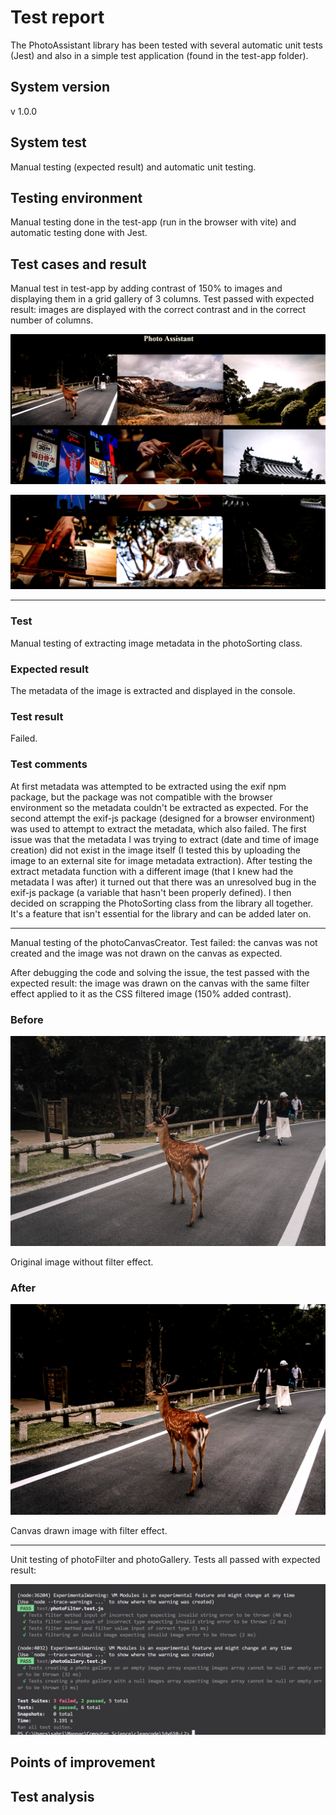 # Test report

The PhotoAssistant library has been tested with several automatic unit tests (Jest) and also in a simple test application (found in the test-app folder).

## System version

v 1.0.0

## System test

Manual testing (expected result) and automatic unit testing.

## Testing environment

Manual testing done in the test-app (run in the browser with vite) and automatic testing done with Jest.

## Test cases and result

Manual test in test-app by adding contrast of 150% to images and displaying them in a grid gallery of 3 columns. Test passed with expected result: images are displayed with the correct contrast and in the correct number of columns.

![Gallery display and contrast test](./test/test-images/gallery-contrast-test.png)

![Gallery display and contrast test](./test/test-images/gallery-contrast-test2.png)

--------------------------------------------

### Test

Manual testing of extracting image metadata in the photoSorting class.

### Expected result

The metadata of the image is extracted and displayed in the console.

### Test result

Failed.

### Test comments

At first metadata was attempted to be extracted using the exif npm package, but the package was not compatible with the browser environment so the metadata couldn't be extracted as expected. For the second attempt the exif-js package (designed for a browser environment) was used to attempt to extract the metadata, which also failed. The first issue was that the metadata I was trying to extract (date and time of image creation) did not exist in the image itself (I tested this by uploading the image to an external site for image metadata extraction). After testing the extract metadata function with a different image (that I knew had the metadata I was after) it turned out that there was an unresolved bug in the exif-js package (a variable that hasn't been properly defined). I then decided on scrapping the PhotoSorting class from the library all together. It's a feature that isn't essential for the library and can be added later on.

--------------------------------------------

Manual testing of the photoCanvasCreator. Test failed: the canvas was not created and the image was not drawn on the canvas as expected.

After debugging the code and solving the issue, the test passed with the expected result: the image was drawn on the canvas with the same filter effect applied to it as the CSS filtered image (150% added contrast).

### Before

![Original image without filter effect](./test-app/src/images/nara.jpg)

Original image without filter effect.

### After

![Canvas drawn image with filter effect](./test/test-images/nara-filtered.png)

Canvas drawn image with filter effect.

--------------------------------------------

Unit testing of photoFilter and photoGallery. Tests all passed with expected result:

![Unit testing of photoFilter and photoGallery](./test/test-images/filter-gallery-unit-tests.png)

## Points of improvement

## Test analysis
